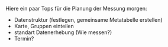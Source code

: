 Hiere ein paar Tops für die Planung der Messung morgen:
- Datenstruktur (festlegen, gemeinsame Metatabelle erstellen)
- Karte, Gruppen einteilen
- standart Datenerhebung (Wie messen?)
- Termin?

